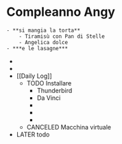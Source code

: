 # Compleanno Angy
	- **si mangia la torta**
		- Tiramisù con Pan di Stelle
		- Angelica dolce
	- ***e le lasagne***
-
-
- [[Daily Log]]
	- TODO Installare
		- Thunderbird
		- Da Vinci
		-
		-
		-
	- CANCELED Macchina virtuale
- LATER  todo